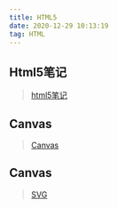 ```yaml
---
title: HTML5
date: 2020-12-29 10:13:19
tag: HTML
---
```


## Html5笔记
>[html5笔记](/html5/note "笔记")

## Canvas
>[Canvas](/html5/practice/canvas "Canvas")

## Canvas
>[SVG](/html5/practice/svg "SVG")
